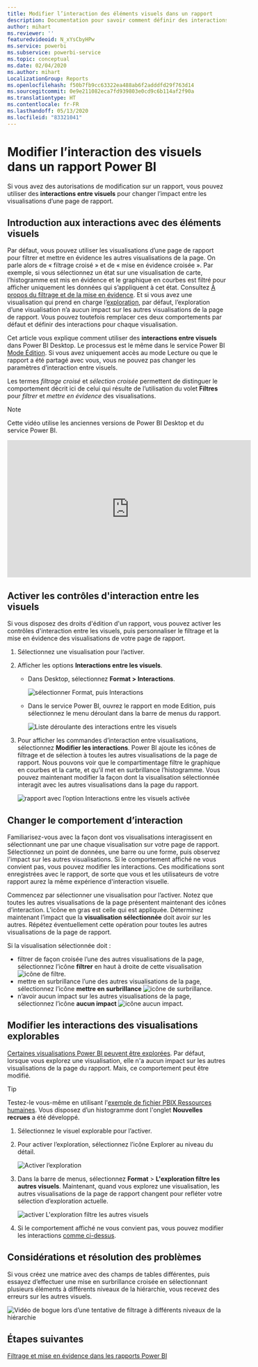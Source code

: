```yaml
---
title: Modifier l’interaction des éléments visuels dans un rapport
description: Documentation pour savoir comment définir des interactions entre visuels dans un rapport de service Microsoft Power BI et un rapport Power BI Desktop.
author: mihart
ms.reviewer: ''
featuredvideoid: N_xYsCbyHPw
ms.service: powerbi
ms.subservice: powerbi-service
ms.topic: conceptual
ms.date: 02/04/2020
ms.author: mihart
LocalizationGroup: Reports
ms.openlocfilehash: f50b7fb9cc63322ea488ab6f2adddfd29f763d14
ms.sourcegitcommit: 0e9e211082eca7fd939803e0cd9c6b114af2f90a
ms.translationtype: HT
ms.contentlocale: fr-FR
ms.lasthandoff: 05/13/2020
ms.locfileid: "83321041"
---
```

# <a name="change-how-visuals-interact-in-a-power-bi-report"></a>Modifier l’interaction des visuels dans un rapport Power BI
Si vous avez des autorisations de modification sur un rapport, vous pouvez utiliser des **interactions entre visuels** pour changer l’impact entre les visualisations d’une page de rapport. 

## <a name="introduction-to-visual-interactions"></a>Introduction aux interactions avec des éléments visuels
Par défaut, vous pouvez utiliser les visualisations d’une page de rapport pour filtrer et mettre en évidence les autres visualisations de la page. On parle alors de « filtrage croisé » et de « mise en évidence croisée ».
Par exemple, si vous sélectionnez un état sur une visualisation de carte, l’histogramme est mis en évidence et le graphique en courbes est filtré pour afficher uniquement les données qui s’appliquent à cet état.
Consultez [À propos du filtrage et de la mise en évidence](power-bi-reports-filters-and-highlighting.md). Et si vous avez une visualisation qui prend en charge l’[exploration](../consumer/end-user-drill.md), par défaut, l’exploration d’une visualisation n’a aucun impact sur les autres visualisations de la page de rapport. Vous pouvez toutefois remplacer ces deux comportements par défaut et définir des interactions pour chaque visualisation.

Cet article vous explique comment utiliser des **interactions entre visuels** dans Power BI Desktop. Le processus est le même dans le service Power BI [Mode Édition](service-interact-with-a-report-in-editing-view.md). Si vous avez uniquement accès au mode Lecture ou que le rapport a été partagé avec vous, vous ne pouvez pas changer les paramètres d’interaction entre visuels.

Les termes *filtrage croisé* et *sélection croisée* permettent de distinguer le comportement décrit ici de celui qui résulte de l’utilisation du volet **Filtres** pour *filtrer* et *mettre en évidence* des visualisations.  

> [!NOTE]
> Cette vidéo utilise les anciennes versions de Power BI Desktop et du service Power BI. 
>
>

<iframe width="560" height="315" src="https://www.youtube.com/embed/N_xYsCbyHPw?list=PL1N57mwBHtN0JFoKSR0n-tBkUJHeMP2cP" frameborder="0" allowfullscreen></iframe>


## <a name="enable-the-visual-interaction-controls"></a>Activer les contrôles d'interaction entre les visuels
Si vous disposez des droits d'édition d'un rapport, vous pouvez activer les contrôles d'interaction entre les visuels, puis personnaliser le filtrage et la mise en évidence des visualisations de votre page de rapport. 

1. Sélectionnez une visualisation pour l’activer.  
2. Afficher les options **Interactions entre les visuels**.
    

    - Dans Desktop, sélectionnez **Format > Interactions**.

        ![sélectionner Format, puis Interactions](media/service-reports-visual-interactions/power-bi-interaction.png)

    - Dans le service Power BI, ouvrez le rapport en mode Edition, puis sélectionnez le menu déroulant dans la barre de menus du rapport.

        ![Liste déroulante des interactions entre les visuels](media/service-reports-visual-interactions/power-bi-service.png)

3. Pour afficher les commandes d’interaction entre visualisations, sélectionnez **Modifier les interactions**. Power BI ajoute les icônes de filtrage et de sélection à toutes les autres visualisations de la page de rapport. Nous pouvons voir que le compartimentage filtre le graphique en courbes et la carte, et qu’il met en surbrillance l’histogramme. Vous pouvez maintenant modifier la façon dont la visualisation sélectionnée interagit avec les autres visualisations dans la page du rapport.
   
    ![rapport avec l’option Interactions entre les visuels activée](media/service-reports-visual-interactions/power-bi-turn-on.png)


## <a name="change-the-interaction-behavior"></a>Changer le comportement d’interaction
Familiarisez-vous avec la façon dont vos visualisations interagissent en sélectionnant une par une chaque visualisation sur votre page de rapport.  Sélectionnez un point de données, une barre ou une forme, puis observez l'impact sur les autres visualisations. Si le comportement affiché ne vous convient pas, vous pouvez modifier les interactions. Ces modifications sont enregistrées avec le rapport, de sorte que vous et les utilisateurs de votre rapport aurez la même expérience d'interaction visuelle.


Commencez par sélectionner une visualisation pour l’activer.  Notez que toutes les autres visualisations de la page présentent maintenant des icônes d’interaction. L’icône en gras est celle qui est appliquée. Déterminez maintenant l’impact que la **visualisation sélectionnée** doit avoir sur les autres.  Répétez éventuellement cette opération pour toutes les autres visualisations de la page de rapport.

Si la visualisation sélectionnée doit :
   
   * filtrer de façon croisée l’une des autres visualisations de la page, sélectionnez l’icône **filtrer** en haut à droite de cette visualisation ![icône de filtre](media/service-reports-visual-interactions/power-bi-filter-icon.png).
   * mettre en surbrillance l’une des autres visualisations de la page, sélectionnez l’icône **mettre en surbrillance** ![icône de surbrillance](media/service-reports-visual-interactions/power-bi-highlight-icon.png).
   * n’avoir aucun impact sur les autres visualisations de la page, sélectionnez l’icône **aucun impact** ![icône aucun impact](media/service-reports-visual-interactions/power-bi-no-impact.png).

## <a name="change-the-interactions-of-drillable-visualizations"></a>Modifier les interactions des visualisations explorables
[Certaines visualisations Power BI peuvent être explorées](../consumer/end-user-drill.md). Par défaut, lorsque vous explorez une visualisation, elle n'a aucun impact sur les autres visualisations de la page du rapport. Mais, ce comportement peut être modifié. 

> [!TIP]
> Testez-le vous-même en utilisant l'[exemple de fichier PBIX Ressources humaines](https://download.microsoft.com/download/6/9/5/69503155-05A5-483E-829A-F7B5F3DD5D27/Human%20Resources%20Sample%20PBIX.pbix). Vous disposez d’un histogramme dont l'onglet **Nouvelles recrues** a été développé.
>

1. Sélectionnez le visuel explorable pour l’activer. 

2. Pour activer l’exploration, sélectionnez l’icône Explorer au niveau du détail.

    ![Activer l’exploration](media/service-reports-visual-interactions/power-bi-drill-down.png)

2. Dans la barre de menus, sélectionnez **Format** > **L'exploration filtre les autres visuels**.  Maintenant, quand vous explorez une visualisation, les autres visualisations de la page de rapport changent pour refléter votre sélection d’exploration actuelle. 

    ![activer L'exploration filtre les autres visuels](media/service-reports-visual-interactions/power-bi-drill.png)

3. Si le comportement affiché ne vous convient pas, vous pouvez modifier les interactions [comme ci-dessus](#change-the-interaction-behavior).

## <a name="considerations-and-troubleshooting"></a>Considérations et résolution des problèmes
Si vous créez une matrice avec des champs de tables différentes, puis essayez d’effectuer une mise en surbrillance croisée en sélectionnant plusieurs éléments à différents niveaux de la hiérarchie, vous recevez des erreurs sur les autres visuels. 

![Vidéo de bogue lors d’une tentative de filtrage à différents niveaux de la hiérarchie](media/service-reports-visual-interactions/cross-highlight.gif)
    
## <a name="next-steps"></a>Étapes suivantes
[Filtrage et mise en évidence dans les rapports Power BI](power-bi-reports-filters-and-highlighting.md)